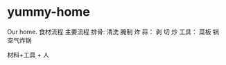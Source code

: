# yummy-home
Our home.
   食材流程              主要流程
排骨: 清洗         腌制   炸 
蒜：   剥  切   炒
工具：    菜板  锅      空气炸锅

材料+工具 + 人